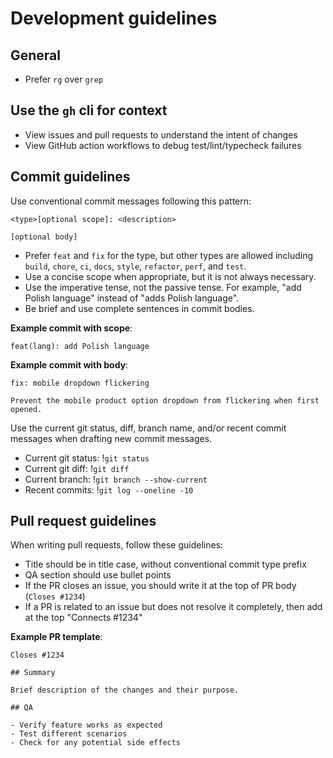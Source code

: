 # Development guidelines

## General

- Prefer `rg` over `grep`

## Use the `gh` cli for context

- View issues and pull requests to understand the intent of changes
- View GitHub action workflows to debug test/lint/typecheck failures

## Commit guidelines

Use conventional commit messages following this pattern:

```
<type>[optional scope]: <description>

[optional body]
```

- Prefer `feat` and `fix` for the type, but other types are allowed including `build`, `chore`, `ci`, `docs`, `style`, `refactor`, `perf`, and `test`.
- Use a concise scope when appropriate, but it is not always necessary.
- Use the imperative tense, not the passive tense. For example, "add Polish language" instead of "adds Polish language".
- Be brief and use complete sentences in commit bodies.

**Example commit with scope**:

```
feat(lang): add Polish language
```

**Example commit with body**:

```
fix: mobile dropdown flickering

Prevent the mobile product option dropdown from flickering when first opened.
```

Use the current git status, diff, branch name, and/or recent commit messages when drafting new commit messages.

- Current git status: !`git status`
- Current git diff: !`git diff`
- Current branch: !`git branch --show-current`
- Recent commits: !`git log --oneline -10`

## Pull request guidelines

When writing pull requests, follow these guidelines:

- Title should be in title case, without conventional commit type prefix
- QA section should use bullet points
- If the PR closes an issue, you should write it at the top of PR body (`Closes #1234`)
- If a PR is related to an issue but does not resolve it completely, then add at the top "Connects #1234"

**Example PR template**:

```
Closes #1234

## Summary

Brief description of the changes and their purpose.

## QA

- Verify feature works as expected
- Test different scenarios
- Check for any potential side effects
```
